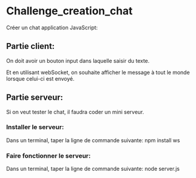 # Challenge_creation_chat

Créer un chat application JavaScript:

## Partie client: ##

On doit avoir un bouton input dans laquelle saisir du texte.

Et en utilisant webSocket, on souhaite afficher le message à tout le monde lorsque celui-ci est envoyé.



## Partie serveur: ##

Si on veut tester le chat, il faudra coder un mini serveur.


### Installer le serveur: ###

Dans un terminal, taper la ligne de commande suivante: npm install ws

### Faire fonctionner le serveur: ###

Dans un terminal, taper la ligne de commande suivante: node server.js
